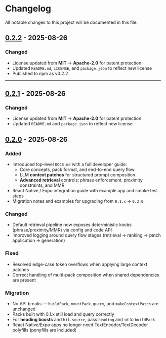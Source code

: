 # Changelog

All notable changes to this project will be documented in this file.
## [0.2.2] - 2025-08-26

### Changed
- License updated from **MIT** → **Apache-2.0** for patent protection
- Updated `README.md`, `LICENSE`, and `package.json` to reflect new license
- Published to npm as v0.2.2

[0.2.2]: https://github.com/HiveForensics-AI/knolo-core/releases/tag/v0.2.2

---
## [0.2.1] - 2025-08-26

### Changed
- License updated from **MIT** → **Apache-2.0** for patent protection
- Updated `README.md` and `package.json` to reflect new license

[0.2.1]: https://github.com/HiveForensics-AI/knolo-core/releases/tag/v0.2.1


## [0.2.0] - 2025-08-26

### Added
- Introduced top-level `DOCS.md` with a full developer guide:
  - Core concepts, pack format, and end-to-end query flow
  - LLM **context patches** for structured prompt composition
  - **Advanced retrieval** controls: phrase enforcement, proximity constraints, and MMR
- React Native / Expo integration guide with example app and smoke test steps
- Migration notes and examples for upgrading from `0.1.x` → `0.2.0`

### Changed
- Default retrieval pipeline now exposes deterministic knobs (phrase/proximity/MMR) via config and code API
- Improved logging around query flow stages (retrieval → ranking → patch application → generation)

### Fixed
- Resolved edge-case token overflows when applying large context patches
- Correct handling of multi-pack composition when shared dependencies are present

### Migration
- No API breaks — `buildPack`, `mountPack`, `query`, and `makeContextPatch` are unchanged  
- Packs built with 0.1.x still load and query correctly  
- For **heading boosts** and `hit.source`, pass `heading` and `id` to `buildPack`  
- React Native/Expo apps no longer need TextEncoder/TextDecoder polyfills (ponyfills are included)  

[0.2.0]: https://github.com/HiveForensics-AI/knolo-core/releases/tag/v0.2.0
